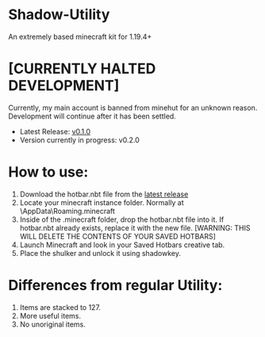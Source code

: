 # Shadow-Utility

An extremely based minecraft kit for 1.19.4+

# [CURRENTLY HALTED DEVELOPMENT]

Currently, my main account is banned from minehut for an unknown reason. Development will continue after it has been settled.

- Latest Release: [v0.1.0](https://github.com/JacksonTruett/Shadow-Utility/releases/tag/v0.1.0)
- Version currently in progress: v0.2.0

# How to use:
1. Download the hotbar.nbt file from the [latest release](https://github.com/JacksonTruett/Shadow-Utility/releases/tag/v0.1.0)
2. Locate your minecraft instance folder. Normally at \AppData\Roaming\.minecraft
3. Inside of the .minecraft folder, drop the hotbar.nbt file into it. If hotbar.nbt already exists, replace it with the new file. [WARNING: THIS WILL DELETE THE CONTENTS OF YOUR SAVED HOTBARS]
4. Launch Minecraft and look in your Saved Hotbars creative tab.
5. Place the shulker and unlock it using shadowkey.

# Differences from regular Utility:
1. Items are stacked to 127.
2. More useful items.
3. No unoriginal items.
